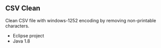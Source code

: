 ## CSV Clean

Clean CSV file with windows-1252 encoding by removing non-printable characters.

* Eclipse project
* Java 1.8
